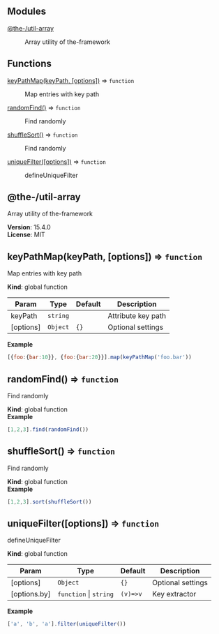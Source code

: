 <!--- Code generated by @the-/script-doc. DO NOT EDIT. -->

## Modules

<dl>
<dt><a href="#module_@the-/util-array">@the-/util-array</a></dt>
<dd><p>Array utility of the-framework</p>
</dd>
</dl>

## Functions

<dl>
<dt><a href="#keyPathMap">keyPathMap(keyPath, [options])</a> ⇒ <code>function</code></dt>
<dd><p>Map entries with key path</p>
</dd>
<dt><a href="#randomFind">randomFind()</a> ⇒ <code>function</code></dt>
<dd><p>Find randomly</p>
</dd>
<dt><a href="#shuffleSort">shuffleSort()</a> ⇒ <code>function</code></dt>
<dd><p>Find randomly</p>
</dd>
<dt><a href="#uniqueFilter">uniqueFilter([options])</a> ⇒ <code>function</code></dt>
<dd><p>defineUniqueFilter</p>
</dd>
</dl>

<a name="module_@the-/util-array"></a>

## @the-/util-array
Array utility of the-framework

**Version**: 15.4.0  
**License**: MIT  
<a name="keyPathMap"></a>

## keyPathMap(keyPath, [options]) ⇒ <code>function</code>
Map entries with key path

**Kind**: global function  

| Param | Type | Default | Description |
| --- | --- | --- | --- |
| keyPath | <code>string</code> |  | Attribute key path |
| [options] | <code>Object</code> | <code>{}</code> | Optional settings |

**Example**  
```js
[{foo:{bar:10}}, {foo:{bar:20}}].map(keyPathMap('foo.bar'))
```
<a name="randomFind"></a>

## randomFind() ⇒ <code>function</code>
Find randomly

**Kind**: global function  
**Example**  
```js
[1,2,3].find(randomFind())
```
<a name="shuffleSort"></a>

## shuffleSort() ⇒ <code>function</code>
Find randomly

**Kind**: global function  
**Example**  
```js
[1,2,3].sort(shuffleSort())
```
<a name="uniqueFilter"></a>

## uniqueFilter([options]) ⇒ <code>function</code>
defineUniqueFilter

**Kind**: global function  

| Param | Type | Default | Description |
| --- | --- | --- | --- |
| [options] | <code>Object</code> | <code>{}</code> | Optional settings |
| [options.by] | <code>function</code> \| <code>string</code> | <code>(v)&#x3D;&gt;v</code> | Key extractor |

**Example**  
```js
['a', 'b', 'a'].filter(uniqueFilter())
```
